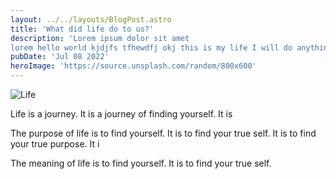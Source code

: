 ```yaml
---
layout: ../../layouts/BlogPost.astro
title: 'What did life do to us?'
description: 'Lorem ipsum dolor sit amet
lorem hello world kjdjfs tfhewdfj okj this is my life I will do anything in this life noone is going to stop me even eren yegar couldnot!'
pubDate: 'Jul 08 2022'
heroImage: 'https://source.unsplash.com/random/800x600'
---
```






<!-- image -->

![Life](https://source.unsplash.com/random/800x600)




Life is a journey. It is a journey of finding yourself. It is



The purpose of life is to find yourself. It is to find your true self. It is to find your true purpose. It i


The meaning of life is to find yourself. It is to find your true self.

